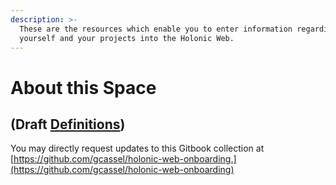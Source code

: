 ```yaml
---
description: >-
  These are the resources which enable you to enter information regarding
  yourself and your projects into the Holonic Web.
---
```


# About this Space

## (Draft [**Definitions**](https://docs.google.com/document/d/1Bs8gStTOvuKaiUWFXHxCy4WMBi56qStB5qHxs2SrNjw/edit?usp=sharing)**)**

You may directly request updates to this Gitbook collection at [https://github.com/gcassel/holonic-web-onboarding.](https://github.com/gcassel/holonic-web-onboarding)
